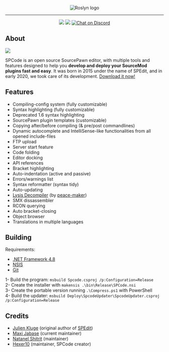 <p align="center">
<img src="https://user-images.githubusercontent.com/20617661/135019003-62f544c4-9278-47a0-bfdd-f0eae5895ab9.png" alt="Roslyn logo">
</p>

<hr/>

<p align="center">
 <img src="https://github.com/SPCodeOrg/SPCode/actions/workflows/betarelease.yml/badge.svg">
 <img src="https://github.com/SPCodeOrg/SPCode/actions/workflows/release.yml/badge.svg">
 <a href="https://discord.com/invite/Uf6hMqnkY4"><img src="https://discordapp.com/api/guilds/810629824884375582/widget.png" alt="Chat on Discord" style="max-width:100%;"></a> 
<p>

<h2>About</h2>

<img src="https://user-images.githubusercontent.com/20617661/135123265-98b3a7bf-606e-4cee-9839-810295f936cf.png">

SPCode is an open source SourcePawn editor, with multiple tools and features designed to help you <b>develop and deploy your SourceMod plugins fast and easy</b>.
It was born in 2015 under the name of SPEdit, and in early 2020, we took care of its development. <a href="https://github.com/SPCodeOrg/SPCode/releases/latest">Download it now!</a>

<h2>Features</h2>

* Compiling-config system (fully customizable)
* Syntax highlighting (fully customizable)
* Deprecated 1.6 syntax highlighting
* SourcePawn plugin templates (customizable)
* Copying after/before compiling (& pre/post commandlines)
* Dynamic autocomplete and IntelliSense-like functionalities from all opened include-files
* FTP upload
* Server start feature
* Code folding
* Editor docking
* API references
* Bracket highlighting
* Auto-indentation (active and passive)
* Errors/warnings list
* Syntax reformatter (syntax tidy)
* Auto-updating
* [Lysis Decompiler](https://github.com/peace-maker/lysis-java) (by [peace-maker](https://github.com/peace-maker))
* SMX dissassembler
* RCON querying
* Auto bracket-closing
* Object browser
* Translations in multiple languages

<h2>Building</h2>

Requirements:
- [.NET Framework 4.8](https://dotnet.microsoft.com/en-us/download/dotnet-framework/thank-you/net48-developer-pack-offline-installer)
- [NSIS](https://nsis.sourceforge.io/Download)
- [Git](https://git-scm.com/download/win)

1- Build the program: `msbuild Spcode.csproj /p:Configuration=Release` <br>
2- Create the installer with `makensis .\bin\Release\SPCode.nsi` <br>
3- Create the portable version running `.\Compress.ps1` with PowerShell <br>
4- Build the updater: `msbuild Deploy\SpcodeUpdater\SpcodeUpdater.csproj /p:Configuration=Release`

<h2>Credits</h2>

* [Julien Kluge](https://github.com/JulienKluge) (original author of [SPEdit](https://github.com/JulienKluge/SPEdit))
* [Maxi Jabase](https://github.com/maxijabase) (current maintainer)
* [Natanel Shitrit](https://github.com/natanel-shitrit) (maintainer)
* [Hexer10](https://github.com/Hexer10) (maintainer, SPCode creator)
